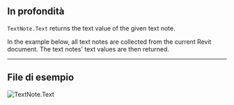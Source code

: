 ## In profondità
`TextNote.Text` returns the text value of the given text note.

In the example below, all text notes are collected from the current Revit document. The text notes' text values are then returned.

___
## File di esempio

![TextNote.Text](./Revit.Elements.TextNote.Text_img.jpg)
